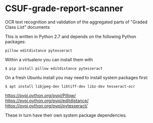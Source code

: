 # CSUF-grade-report-scanner
OCR text recognition and validation of the aggregated parts of "Graded Class List" documents

This is written in Python 2.7 and depends on the following Python packages:

    pillow editdistance pytesseract

Within a virtualenv you can install them with

    $ pip install pillow editdistance pytesseract

On a fresh Ubuntu install you may need to install system packages first:

    $ apt install libjpeg-dev libtiff-dev libz-dev tesseract-ocr

https://pypi.python.org/pypi/Pillow/
https://pypi.python.org/pypi/editdistance/
https://pypi.python.org/pypi/pytesseract/

These in turn have their own system package dependencies.

